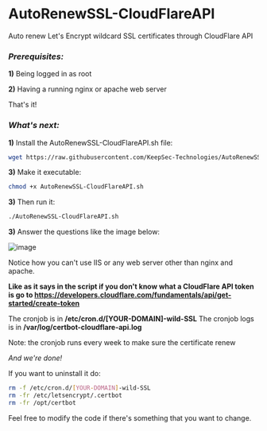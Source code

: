 # AutoRenewSSL-CloudFlareAPI
Auto renew Let's Encrypt wildcard SSL certificates through CloudFlare API


### ***Prerequisites:***

**1)** Being logged in as root 

**2)** Having a running nginx or apache web server

That's it!

### ***What's next:***

**1)** Install the AutoRenewSSL-CloudFlareAPI.sh file:
```bash
wget https://raw.githubusercontent.com/KeepSec-Technologies/AutoRenewSSL-CloudFlareAPI/main/AutoRenewSSL-CloudFlareAPI.sh
```

**3)** Make it executable:
```bash
chmod +x AutoRenewSSL-CloudFlareAPI.sh
```
**3)** Then run it: 
```bash
./AutoRenewSSL-CloudFlareAPI.sh
```

**3)** Answer the questions like the image below:

![image](https://user-images.githubusercontent.com/108779415/200984074-e85b127e-3740-4d88-a5a0-2eab62b9a895.png)


Notice how you can't use IIS or any web server other than nginx and apache.

**Like as it says in the script if you don't know what a CloudFlare API token is go to https://developers.cloudflare.com/fundamentals/api/get-started/create-token**

The cronjob is in **/etc/cron.d/[YOUR-DOMAIN]-wild-SSL** 
The cronjob logs is in **/var/log/certbot-cloudflare-api.log**

Note: the cronjob runs every week to make sure the certificate renew

*And we're done!*

If you want to uninstall it do:
```bash
rm -f /etc/cron.d/[YOUR-DOMAIN]-wild-SSL
rm -fr /etc/letsencrypt/.certbot
rm -fr /opt/certbot
```

Feel free to modify the code if there's something that you want to change.
